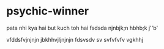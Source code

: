 # psychic-winner
pata nhi kya hai but kuch toh hai
fsdsda
njnbjk;n
 hbhb;k
 j''b'
 
 
  vfddsfvjnjnjn
 jbkhhvjljnjnjn
 fdsvsdv sv svfvfvfv
vgkhhj
